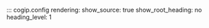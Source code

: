 ::: cogip.config
    rendering:
      show_source: true
      show_root_heading: no
      heading_level: 1
